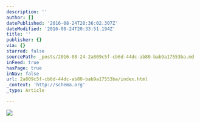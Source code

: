 ```yaml
---
description: ''
author: []
datePublished: '2016-08-24T20:36:02.307Z'
dateModified: '2016-08-24T20:33:51.194Z'
title: ''
publisher: {}
via: {}
starred: false
sourcePath: _posts/2016-08-24-2a809c5f-cb6d-44dc-ab80-bab9a17553ba.md
inFeed: true
hasPage: true
inNav: false
url: 2a809c5f-cb6d-44dc-ab80-bab9a17553ba/index.html
_context: 'http://schema.org'
_type: Article

---
```

![](https://the-grid-user-content.s3-us-west-2.amazonaws.com/531b2924-8587-4d3b-8219-dcd00fa685fa.jpg)